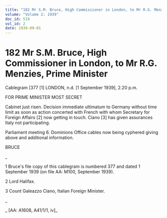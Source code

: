 ```yaml
---
title: "182 Mr S.M. Bruce, High Commissioner in London, to Mr R.G. Menzies, Prime Minister"
volume: "Volume 2: 1939"
doc_id: 519
vol_id: 2
date: 1939-09-01
---
```


# 182 Mr S.M. Bruce, High Commissioner in London, to Mr R.G. Menzies, Prime Minister

Cablegram [377 [1] LONDON, n.d. [1 September 1939], 2.20 p.m.

FOR PRIME MINISTER MOST SECRET

Cabinet just risen. Decision immediate ultimatum to Germany without time limit as soon as action concerted with French with whom Secretary for Foreign Affairs [2] now getting in touch. Ciano [3] has given assurances Italy not participating.

Parliament meeting 6. Dominions Office cables now being cyphered giving above and additional information.

BRUCE

_

1 Bruce's file copy of this cablegram is numbered 377 and dated 1 September 1939 (on file AA: M100, September 1939).

2 Lord Halifax.

3 Count Galeazzo Ciano, Italian Foreign Minister.

_

_ [AA: A1608, A41/1/1, iv]_

